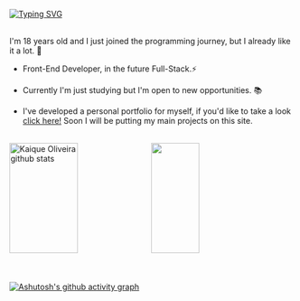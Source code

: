 [![Typing SVG](https://readme-typing-svg.herokuapp.com?font=Syne&size=24&duration=4000&pause=1000&color=F7F7F7&vCenter=true&width=435&lines=Welcome+to+my+profile;My+name+is+Kaique+Oliveira;I'm+from+Brazil)](https://git.io/typing-svg)
<br></br>

I'm 18 years old and I just joined the programming journey, but I already like it a lot. 🚨

- Front-End Developer, in the future Full-Stack.⚡

- Currently I'm just studying but I'm open to new opportunities. 📚

- I've developed a personal portfolio for myself, if you'd like to take a look <a href="https://kiqv.github.io/kaiqueOliveira/" target="_blank">click here!</a> Soon I will be putting my main projects on this site.
<br></br>

<div>  
  <img width="49%" height="195px" src="https://github-readme-stats.vercel.app/api?username=KIQv&show_icons=true&count_private=true&hide_border=true&title_color=ffffff&icon_color=ffffff&text_color=c9d1d9&bg_color=0d1117" alt="Kaique Oliveira github stats" /> 
  <img width="41%" height="195px" src="https://github-readme-stats.vercel.app/api/top-langs/?username=KIQv&layout=compact&hide_border=true&title_color=ffffff&text_color=ffffff&bg_color=0d1117" />
</div>
<br></br>

[![Ashutosh's github activity graph](https://activity-graph.herokuapp.com/graph?username=KIQv&bg_color=0d1117&color=ffffff&line=ffffff&point=403d3d&area=false&hide_border=true)](https://github.com/ashutosh00710/github-readme-activity-graph)
